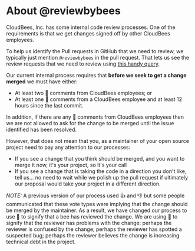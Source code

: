 # About @reviewbybees

CloudBees, Inc. has some internal code review processes. One of the requirements is that we get changes signed off by other CloudBees employees.

To help us identify the Pull requests in GitHub that we need to review, we typically just mention `@reviewbybees` in the pull request. That lets us see the review requests that we need to review using [this handy query](https://github.com/pulls?q=is%3Aopen+is%3Apr+mentions%3Areviewbybees+NOT+wip+in%3Atitle+-label%3Awork-in-progress+sort%3Aupdated-desc).

Our current internal process requires that **before we seek to get a change merged** we must have either:

* At least two :bee: comments from CloudBees employees; or
* At least one :bee: comments from a CloudBees employee and at least 12 hours since the last commit.

In addition, if there are any :bug: comments from CloudBees employees then we are not allowed to ask for the change to be merged until the issue identified has been resolved.

However, that does not mean that you, as a maintainer of your open source project need to pay any attention to our processes:

* If you see a change that you think should be merged, and you want to merge it now, it's your project, so it's your call
* If you see a change that is taking the code in a direction you don't like, tell us... no need to wait while we polish up the pull request if ultimately our proposal would take your project in a different direction. 

*NOTE:* A previous version of our process used :+1: and :-1: but some people communicated that these vote types were implying that the change should be merged by the maintainer. As a result, we have changed our process to use :bee: to signify that a bee has reviewed the change. We are using :bug: to signify that the reviewer has problems with the change: perhaps the reviewer is confused by the change; perhaps the reviewer has spotted a suspected bug; perhaps the reviewer believes the change is increasing technical debt in the project.
